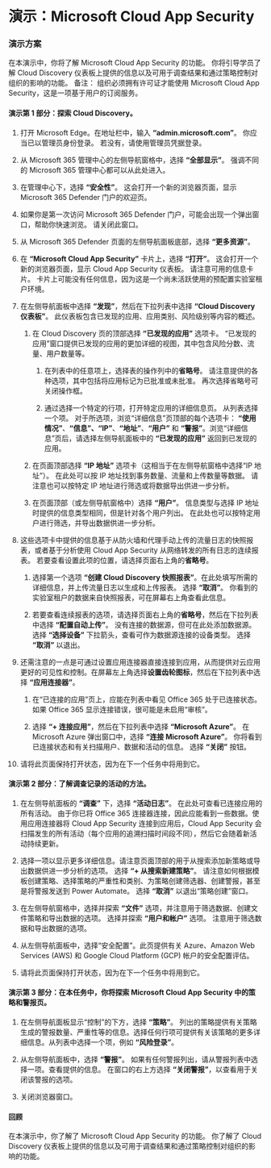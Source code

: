 ﻿---
Demo:
    title: 'Microsoft Cloud App Security'
    module: '模块 3 第 4 课：描述 Microsoft 安全解决方案的功能：描述 Microsoft 365 Defender 威胁防护'
---


# 演示：Microsoft Cloud App Security

### 演示方案
在本演示中，你将了解 Microsoft Cloud App Security 的功能。  你将引导学员了解 Cloud Discovery 仪表板上提供的信息以及可用于调查结果和通过策略控制对组织的影响的功能。  备注：  组织必须拥有许可证才能使用 Microsoft Cloud App Security，这是一项基于用户的订阅服务。  

#### 演示第 1 部分：探索 Cloud Discovery。

1. 打开 Microsoft Edge。在地址栏中，输入 **“admin.microsoft.com”**。  你应当已以管理员身份登录。  若没有，请使用管理员凭据登录。

1. 从 Microsoft 365 管理中心的左侧导航窗格中，选择 **“全部显示”**。  强调不同的 Microsoft 365 管理中心都可以从此处进入。

1. 在管理中心下，选择 **“安全性”**。  这会打开一个新的浏览器页面，显示 Microsoft 365 Defender 门户的欢迎页。  

1. 如果你是第一次访问 Microsoft 365 Defender 门户，可能会出现一个弹出窗口，帮助你快速浏览。  请关闭此窗口。

1. 从 Microsoft 365 Defender 页面的左侧导航面板底部，选择 **“更多资源”**。

1. 在 **“Microsoft Cloud App Security”** 卡片上，选择 **“打开”**。  这会打开一个新的浏览器页面，显示 Cloud App Security 仪表板。  请注意可用的信息卡片。  卡片上可能没有任何信息，因为这是一个尚未活跃使用的预配置实验室租户环境。  

1. 在左侧导航面板中选择 **“发现”**，然后在下拉列表中选择 **“Cloud Discovery 仪表板”**。  此仪表板包含已发现的应用、应用类别、风险级别等内容的概述。  

    1. 在 Cloud Discovery 页的顶部选择 **“已发现的应用”** 选项卡。  “已发现的应用”窗口提供已发现的应用的更加详细的视图，其中包含风险分数、流量、用户数量等。

        1. 在列表中的任意项上，选择表的操作列中的**省略号**。  请注意提供的各种选项，其中包括将应用标记为已批准或未批准。  再次选择省略号可关闭操作框。

        1. 通过选择一个特定的行项，打开特定应用的详细信息页。  从列表选择一个项。  对于所选项，浏览“详细信息”页顶部的每个选项卡：  **“使用情况”**、**“信息”、“IP”**、**“地址”**、**“用户”** 和 **“警报”**。浏览“详细信息”页后，请选择左侧导航面板中的 **“已发现的应用”** 返回到已发现的应用。

    1. 在页面顶部选择 **“IP 地址”** 选项卡（这相当于在左侧导航窗格中选择“IP 地址”）。  在此处可以按 IP 地址找到事务数量、流量和上传数量等数据。  请注意也可以按特定 IP 地址进行筛选或将数据导出供进一步分析。

    1. 在页面顶部（或左侧导航窗格中）选择 **“用户”**。  信息类型与选择 IP 地址时提供的信息类型相同，但是针对各个用户列出。  在此处也可以按特定用户进行筛选，并导出数据供进一步分析。

1. 这些选项卡中提供的信息基于从防火墙和代理手动上传的流量日志的快照报表，或者基于分析使用 Cloud App Security 从网络转发的所有日志的连续报表。  若要查看设置此项的位置，请选择页面右上角的**省略号**。

    1. 选择第一个选项 **“创建 Cloud Discovery 快照报表”**。在此处填写所需的详细信息，并上传流量日志以生成和上传报表。  选择 **“取消”**。  你看到的实验室租户的数据来自快照报表，可在屏幕右上角查看此信息。

    1. 若要查看连续报表的选项，请选择页面右上角的**省略号**，然后在下拉列表中选择 **“配置自动上传”**。  没有连接的数据源，但可在此处添加数据源。选择 **“选择设备”** 下拉箭头，查看可作为数据源连接的设备类型。  选择 **“取消”** 以退出。

1. 还需注意的一点是可通过设置应用连接器直接连接到应用，从而提供对云应用更好的可见性和控制。在屏幕左上角选择**设置齿轮图标**，然后在下拉列表中选择 **“应用连接器”**。  

    1. 在“已连接的应用”页上，应能在列表中看见 Office 365 处于已连接状态。  如果 Office 365 显示连接错误，很可能是未启用“审核”。

    1. 选择 **“+ 连接应用”**，然后在下拉列表中选择 **“Microsoft Azure”**。  在 Microsoft Azure 弹出窗口中，选择 **“连接 Microsoft Azure”**。  你将看到已连接状态和有关扫描用户、数据和活动的信息。  选择 **“关闭”** 按钮。

1. 请将此页面保持打开状态，因为在下一个任务中将用到它。

#### 演示第 2 部分：了解调查记录的活动的方法。

1. 在左侧导航面板的 **“调查”** 下，选择 **“活动日志”**。  在此处可查看已连接应用的所有活动。   由于你已将 Office 365 连接器连接，因此应能看到一些数据。使用应用连接器将 Cloud App Security 连接到应用后，Cloud App Security 会扫描发生的所有活动（每个应用的追溯扫描时间段不同），然后它会随着新活动持续更新。  

1. 选择一项以显示更多详细信息。请注意页面顶部的用于从搜索添加新策略或导出数据供进一步分析的选项。  选择 **“+ 从搜索新建策略”**。  请注意如何根据模板创建策略、选择策略的严重性和类别、为策略创建筛选器、创建警报，甚至是将警报发送到 Power Automate。  选择 **“取消”** 以退出“策略创建”窗口。

1. 在左侧导航窗格中，选择并探索 **“文件”** 选项，并注意用于筛选数据、创建文件策略和导出数据的选项。  选择并探索 **“用户和帐户”** 选项。  注意用于筛选数据和导出数据的选项。

1. 从左侧导航面板中，选择“安全配置”。此页提供有关 Azure、Amazon Web Services (AWS) 和 Google Cloud Platform (GCP) 帐户的安全配置评估。

1. 请将此页面保持打开状态，因为在下一个任务中将用到它。


#### 演示第 3 部分：在本任务中，你将探索 Microsoft Cloud App Security 中的策略和警报页。

1. 在左侧导航面板显示“控制”的下方，选择 **“策略”**。  列出的策略提供有关策略生成的警报数量、严重性等的信息。选择任何行项可提供有关该策略的更多详细信息。从列表中选择一个项，例如 **“风险登录”**。  

1. 从左侧导航面板中，选择 **“警报”**。  如果有任何警报列出，请从警报列表中选择一项。查看提供的信息。  在窗口的右上方选择 **“关闭警报”**，以查看用于关闭该警报的选项。  

1. 关闭浏览器窗口。

#### 回顾
在本演示中，你了解了 Microsoft Cloud App Security 的功能。  你了解了 Cloud Discovery 仪表板上提供的信息以及可用于调查结果和通过策略控制对组织的影响的功能。